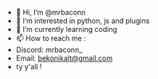 - 👋 Hi, I’m @mrbaconn
- 👀 I’m interested in python, js and plugins
- 🌱 I’m currently learning coding
- 📫 How to reach me :
- Discord: mrbaconn_
- Email: bekonikalt@gmail.com
- ty y'all !
